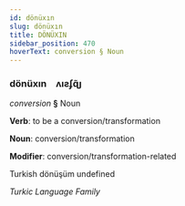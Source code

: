 ```yaml
---
id: dönüxın
slug: dönüxın
title: DÖNÜXIN
sidebar_position: 470
hoverText: conversion § Noun
---
```


### dönüxın&emsp;<span kind="abugida">ʌıƨʄɋ̃ȷ</span>

*conversion* **§** Noun

**Verb**: to be a conversion/transformation

**Noun**: conversion/transformation

**Modifier**: conversion/transformation-related

Turkish dönüşüm undefined

*Turkic Language Family*